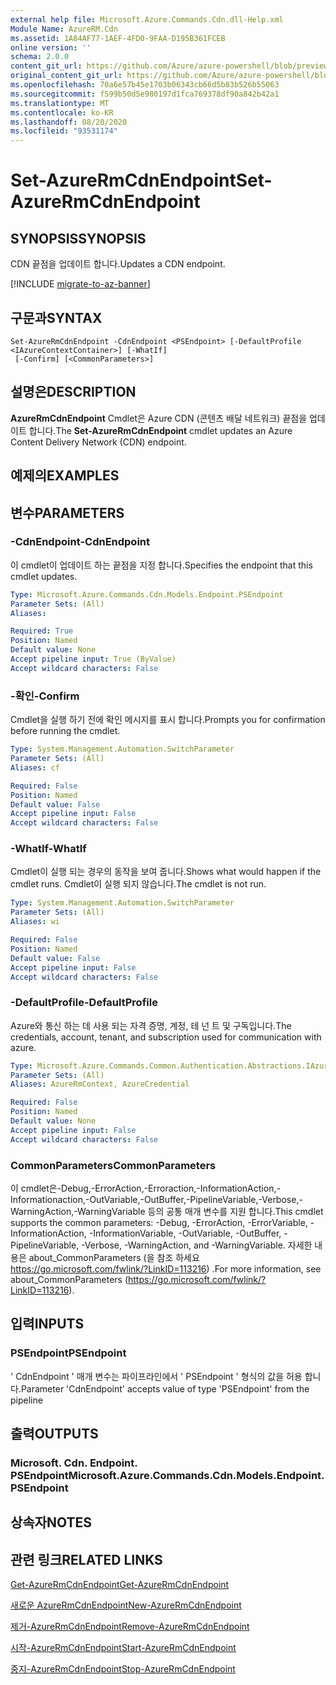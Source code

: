 ```yaml
---
external help file: Microsoft.Azure.Commands.Cdn.dll-Help.xml
Module Name: AzureRM.Cdn
ms.assetid: 1A84AF77-1AEF-4FD0-9FAA-D195B361FCEB
online version: ''
schema: 2.0.0
content_git_url: https://github.com/Azure/azure-powershell/blob/preview/src/ResourceManager/Cdn/Commands.Cdn/help/Set-AzureRmCdnEndpoint.md
original_content_git_url: https://github.com/Azure/azure-powershell/blob/preview/src/ResourceManager/Cdn/Commands.Cdn/help/Set-AzureRmCdnEndpoint.md
ms.openlocfilehash: 70a6e57b45e1703b06343cb66d5b83b526b55063
ms.sourcegitcommit: f599b50d5e980197d1fca769378df90a842b42a1
ms.translationtype: MT
ms.contentlocale: ko-KR
ms.lasthandoff: 08/20/2020
ms.locfileid: "93531174"
---
```

# <span data-ttu-id="0ce6f-101">Set-AzureRmCdnEndpoint</span><span class="sxs-lookup"><span data-stu-id="0ce6f-101">Set-AzureRmCdnEndpoint</span></span>

## <span data-ttu-id="0ce6f-102">SYNOPSIS</span><span class="sxs-lookup"><span data-stu-id="0ce6f-102">SYNOPSIS</span></span>
<span data-ttu-id="0ce6f-103">CDN 끝점을 업데이트 합니다.</span><span class="sxs-lookup"><span data-stu-id="0ce6f-103">Updates a CDN endpoint.</span></span>

[!INCLUDE [migrate-to-az-banner](../../includes/migrate-to-az-banner.md)]

## <span data-ttu-id="0ce6f-104">구문과</span><span class="sxs-lookup"><span data-stu-id="0ce6f-104">SYNTAX</span></span>

```
Set-AzureRmCdnEndpoint -CdnEndpoint <PSEndpoint> [-DefaultProfile <IAzureContextContainer>] [-WhatIf]
 [-Confirm] [<CommonParameters>]
```

## <span data-ttu-id="0ce6f-105">설명은</span><span class="sxs-lookup"><span data-stu-id="0ce6f-105">DESCRIPTION</span></span>
<span data-ttu-id="0ce6f-106">**AzureRmCdnEndpoint** Cmdlet은 Azure CDN (콘텐츠 배달 네트워크) 끝점을 업데이트 합니다.</span><span class="sxs-lookup"><span data-stu-id="0ce6f-106">The **Set-AzureRmCdnEndpoint** cmdlet updates an Azure Content Delivery Network (CDN) endpoint.</span></span>

## <span data-ttu-id="0ce6f-107">예제의</span><span class="sxs-lookup"><span data-stu-id="0ce6f-107">EXAMPLES</span></span>

## <span data-ttu-id="0ce6f-108">변수</span><span class="sxs-lookup"><span data-stu-id="0ce6f-108">PARAMETERS</span></span>

### <span data-ttu-id="0ce6f-109">-CdnEndpoint</span><span class="sxs-lookup"><span data-stu-id="0ce6f-109">-CdnEndpoint</span></span>
<span data-ttu-id="0ce6f-110">이 cmdlet이 업데이트 하는 끝점을 지정 합니다.</span><span class="sxs-lookup"><span data-stu-id="0ce6f-110">Specifies the endpoint that this cmdlet updates.</span></span>

```yaml
Type: Microsoft.Azure.Commands.Cdn.Models.Endpoint.PSEndpoint
Parameter Sets: (All)
Aliases: 

Required: True
Position: Named
Default value: None
Accept pipeline input: True (ByValue)
Accept wildcard characters: False
```

### <span data-ttu-id="0ce6f-111">-확인</span><span class="sxs-lookup"><span data-stu-id="0ce6f-111">-Confirm</span></span>
<span data-ttu-id="0ce6f-112">Cmdlet을 실행 하기 전에 확인 메시지를 표시 합니다.</span><span class="sxs-lookup"><span data-stu-id="0ce6f-112">Prompts you for confirmation before running the cmdlet.</span></span>

```yaml
Type: System.Management.Automation.SwitchParameter
Parameter Sets: (All)
Aliases: cf

Required: False
Position: Named
Default value: False
Accept pipeline input: False
Accept wildcard characters: False
```

### <span data-ttu-id="0ce6f-113">-WhatIf</span><span class="sxs-lookup"><span data-stu-id="0ce6f-113">-WhatIf</span></span>
<span data-ttu-id="0ce6f-114">Cmdlet이 실행 되는 경우의 동작을 보여 줍니다.</span><span class="sxs-lookup"><span data-stu-id="0ce6f-114">Shows what would happen if the cmdlet runs.</span></span>
<span data-ttu-id="0ce6f-115">Cmdlet이 실행 되지 않습니다.</span><span class="sxs-lookup"><span data-stu-id="0ce6f-115">The cmdlet is not run.</span></span>

```yaml
Type: System.Management.Automation.SwitchParameter
Parameter Sets: (All)
Aliases: wi

Required: False
Position: Named
Default value: False
Accept pipeline input: False
Accept wildcard characters: False
```

### <span data-ttu-id="0ce6f-116">-DefaultProfile</span><span class="sxs-lookup"><span data-stu-id="0ce6f-116">-DefaultProfile</span></span>
<span data-ttu-id="0ce6f-117">Azure와 통신 하는 데 사용 되는 자격 증명, 계정, 테 넌 트 및 구독입니다.</span><span class="sxs-lookup"><span data-stu-id="0ce6f-117">The credentials, account, tenant, and subscription used for communication with azure.</span></span>

```yaml
Type: Microsoft.Azure.Commands.Common.Authentication.Abstractions.IAzureContextContainer
Parameter Sets: (All)
Aliases: AzureRmContext, AzureCredential

Required: False
Position: Named
Default value: None
Accept pipeline input: False
Accept wildcard characters: False
```

### <span data-ttu-id="0ce6f-118">CommonParameters</span><span class="sxs-lookup"><span data-stu-id="0ce6f-118">CommonParameters</span></span>
<span data-ttu-id="0ce6f-119">이 cmdlet은-Debug,-ErrorAction,-Erroraction,-InformationAction,-Informationaction,-OutVariable,-OutBuffer,-PipelineVariable,-Verbose,-WarningAction,-WarningVariable 등의 공통 매개 변수를 지원 합니다.</span><span class="sxs-lookup"><span data-stu-id="0ce6f-119">This cmdlet supports the common parameters: -Debug, -ErrorAction, -ErrorVariable, -InformationAction, -InformationVariable, -OutVariable, -OutBuffer, -PipelineVariable, -Verbose, -WarningAction, and -WarningVariable.</span></span> <span data-ttu-id="0ce6f-120">자세한 내용은 about_CommonParameters (을 참조 하세요 https://go.microsoft.com/fwlink/?LinkID=113216) .</span><span class="sxs-lookup"><span data-stu-id="0ce6f-120">For more information, see about_CommonParameters (https://go.microsoft.com/fwlink/?LinkID=113216).</span></span>

## <span data-ttu-id="0ce6f-121">입력</span><span class="sxs-lookup"><span data-stu-id="0ce6f-121">INPUTS</span></span>

### <span data-ttu-id="0ce6f-122">PSEndpoint</span><span class="sxs-lookup"><span data-stu-id="0ce6f-122">PSEndpoint</span></span>
<span data-ttu-id="0ce6f-123">' CdnEndpoint ' 매개 변수는 파이프라인에서 ' PSEndpoint ' 형식의 값을 허용 합니다.</span><span class="sxs-lookup"><span data-stu-id="0ce6f-123">Parameter 'CdnEndpoint' accepts value of type 'PSEndpoint' from the pipeline</span></span>

## <span data-ttu-id="0ce6f-124">출력</span><span class="sxs-lookup"><span data-stu-id="0ce6f-124">OUTPUTS</span></span>

### <span data-ttu-id="0ce6f-125">Microsoft. Cdn. Endpoint. PSEndpoint</span><span class="sxs-lookup"><span data-stu-id="0ce6f-125">Microsoft.Azure.Commands.Cdn.Models.Endpoint.PSEndpoint</span></span>

## <span data-ttu-id="0ce6f-126">상속자</span><span class="sxs-lookup"><span data-stu-id="0ce6f-126">NOTES</span></span>

## <span data-ttu-id="0ce6f-127">관련 링크</span><span class="sxs-lookup"><span data-stu-id="0ce6f-127">RELATED LINKS</span></span>

[<span data-ttu-id="0ce6f-128">Get-AzureRmCdnEndpoint</span><span class="sxs-lookup"><span data-stu-id="0ce6f-128">Get-AzureRmCdnEndpoint</span></span>](./Get-AzureRmCdnEndpoint.md)

[<span data-ttu-id="0ce6f-129">새로운 AzureRmCdnEndpoint</span><span class="sxs-lookup"><span data-stu-id="0ce6f-129">New-AzureRmCdnEndpoint</span></span>](./New-AzureRmCdnEndpoint.md)

[<span data-ttu-id="0ce6f-130">제거-AzureRmCdnEndpoint</span><span class="sxs-lookup"><span data-stu-id="0ce6f-130">Remove-AzureRmCdnEndpoint</span></span>](./Remove-AzureRmCdnEndpoint.md)

[<span data-ttu-id="0ce6f-131">시작-AzureRmCdnEndpoint</span><span class="sxs-lookup"><span data-stu-id="0ce6f-131">Start-AzureRmCdnEndpoint</span></span>](./Start-AzureRmCdnEndpoint.md)

[<span data-ttu-id="0ce6f-132">중지-AzureRmCdnEndpoint</span><span class="sxs-lookup"><span data-stu-id="0ce6f-132">Stop-AzureRmCdnEndpoint</span></span>](./Stop-AzureRmCdnEndpoint.md)



